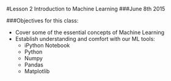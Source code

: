 #Lesson 2 Introduction to Machine Learning
###June 8th 2015

###Objectives for this class:

- Cover some of the essential concepts of Machine Learning
- Establish understanding and comfort with our ML tools:
  - iPython Notebook
  - Python
  - Numpy
  - Pandas
  - Matplotlib
